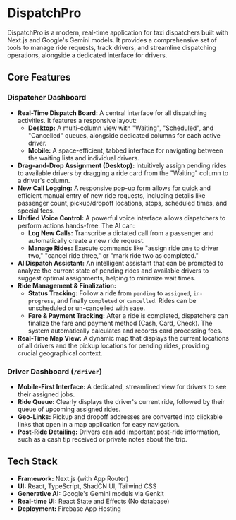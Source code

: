 # DispatchPro

DispatchPro is a modern, real-time application for taxi dispatchers built with Next.js and Google's Gemini models. It provides a comprehensive set of tools to manage ride requests, track drivers, and streamline dispatching operations, alongside a dedicated interface for drivers.

## Core Features

### Dispatcher Dashboard

- **Real-Time Dispatch Board:** A central interface for all dispatching activities. It features a responsive layout:
    - **Desktop:** A multi-column view with "Waiting", "Scheduled", and "Cancelled" queues, alongside dedicated columns for each active driver.
    - **Mobile:** A space-efficient, tabbed interface for navigating between the waiting lists and individual drivers.
- **Drag-and-Drop Assignment (Desktop):** Intuitively assign pending rides to available drivers by dragging a ride card from the "Waiting" column to a driver's column.
- **New Call Logging:** A responsive pop-up form allows for quick and efficient manual entry of new ride requests, including details like passenger count, pickup/dropoff locations, stops, scheduled times, and special fees.
- **Unified Voice Control:** A powerful voice interface allows dispatchers to perform actions hands-free. The AI can:
    - **Log New Calls:** Transcribe a dictated call from a passenger and automatically create a new ride request.
    - **Manage Rides:** Execute commands like "assign ride one to driver two," "cancel ride three," or "mark ride two as completed."
- **AI Dispatch Assistant:** An intelligent assistant that can be prompted to analyze the current state of pending rides and available drivers to suggest optimal assignments, helping to minimize wait times.
- **Ride Management & Finalization:**
    - **Status Tracking:** Follow a ride from `pending` to `assigned`, `in-progress`, and finally `completed` or `cancelled`. Rides can be unscheduled or un-cancelled with ease.
    - **Fare & Payment Tracking:** After a ride is completed, dispatchers can finalize the fare and payment method (Cash, Card, Check). The system automatically calculates and records card processing fees.
- **Real-Time Map View:** A dynamic map that displays the current locations of all drivers and the pickup locations for pending rides, providing crucial geographical context.

### Driver Dashboard (`/driver`)

- **Mobile-First Interface:** A dedicated, streamlined view for drivers to see their assigned jobs.
- **Ride Queue:** Clearly displays the driver's current ride, followed by their queue of upcoming assigned rides.
- **Geo-Links:** Pickup and dropoff addresses are converted into clickable links that open in a map application for easy navigation.
- **Post-Ride Detailing:** Drivers can add important post-ride information, such as a cash tip received or private notes about the trip.

## Tech Stack

- **Framework:** Next.js (with App Router)
- **UI:** React, TypeScript, ShadCN UI, Tailwind CSS
- **Generative AI:** Google's Gemini models via Genkit
- **Real-time UI:** React State and Effects (No database)
- **Deployment:** Firebase App Hosting
